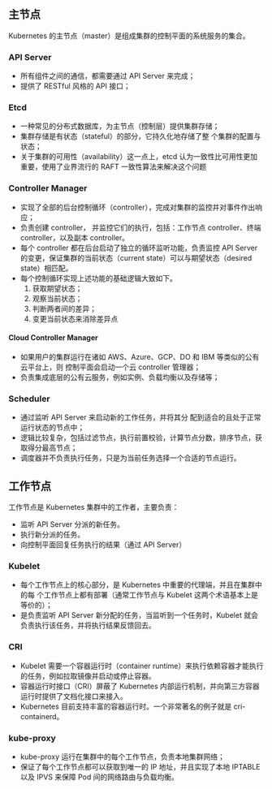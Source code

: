 
## 主节点

Kubernetes 的主节点（master）是组成集群的控制平面的系统服务的集合。
### API Server

+ 所有组件之间的通信，都需要通过 API Server 来完成；
+ 提供了 RESTful 风格的 API 接口；

### Etcd

+ 一种常见的分布式数据库，为主节点（控制层）提供集群存储；
+ 集群存储是有状态（stateful）的部分，它持久化地存储了整 个集群的配置与状态；
+ 关于集群的可用性（availability）这一点上，etcd 认为一致性比可用性更加重要，使用了业界流行的 RAFT 一致性算法来解决这个问题

### Controller Manager

+ 实现了全部的后台控制循环（controller），完成对集群的监控并对事件作出响应；
+ 负责创建 controller， 并监控它们的执行，包括：工作节点 controller、终端 controller，以及副本 controller。
+ 每个 controller 都在后台启动了独立的循环监听功能，负责监控 API Server 的变更，保证集群的当前状态（current state）可以与期望状态（desired state）相匹配。
+ 每个控制循环实现上述功能的基础逻辑大致如下。 
	1. 获取期望状态；
	2. 观察当前状态；
	3. 判断两者间的差异；
	4. 变更当前状态来消除差异点

#### Cloud Controller Manager

+ 如果用户的集群运行在诸如 AWS、Azure、GCP、DO 和 IBM 等类似的公有云平台上，则 控制平面会启动一个云 controller 管理器；
+ 负责集成底层的公有云服务，例如实例、负载均衡以及存储等；


### Scheduler

+ 通过监听 API Server 来启动新的工作任务，并将其分 配到适合的且处于正常运行状态的节点中；
+ 逻辑比较复杂，包括过滤节点，执行前置校验，计算节点分数，排序节点，获取得分最高节点；
+ 调度器并不负责执行任务，只是为当前任务选择一个合适的节点运行。


## 工作节点

工作节点是 Kubernetes 集群中的工作者，主要负责：

+ 监听 API Server 分派的新任务。
+ 执行新分派的任务。
+ 向控制平面回复任务执行的结果（通过 API Server）

### Kubelet 

+ 每个工作节点上的核心部分，是 Kubernetes 中重要的代理端，并且在集群中的每 个工作节点上都有部署（通常工作节点与 Kubelet 这两个术语基本上是等价的）；
+ 是负责监听 API Server 新分配的任务，当监听到一个任务时，Kubelet 就会负责执行该任务，并将执行结果反馈回去。


### CRI

+ Kubelet 需要一个容器运行时（container runtime）来执行依赖容器才能执行的任务，例如拉取镜像并启动或停止容器。
+ 容器运行时接口（CRI）屏蔽了 Kubernetes 内部运行机制，并向第三方容器运行时提供了文档化接口来接入。
+ Kubernetes 目前支持丰富的容器运行时。一个非常著名的例子就是 cri-containerd。

### kube-proxy

+ kube-proxy 运行在集群中的每个工作节点，负责本地集群网络；
+ 保证了每个工作节点都可以获取到唯一的 IP 地址，并且实现了本地 IPTABLE 以及 IPVS 来保障 Pod 间的网络路由与负载均衡。